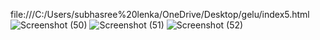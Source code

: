 file:///C:/Users/subhasree%20lenka/OneDrive/Desktop/gelu/index5.html
![Screenshot (50)](https://github.com/user-attachments/assets/1bcd90ed-63f4-4085-a346-59678d3250bd)
![Screenshot (51)](https://github.com/user-attachments/assets/eeb022c5-d1b5-41c9-9def-09bcd5f3bb00)
![Screenshot (52)](https://github.com/user-attachments/assets/3548a66b-6b91-474c-b84e-0ec79630d79e)
